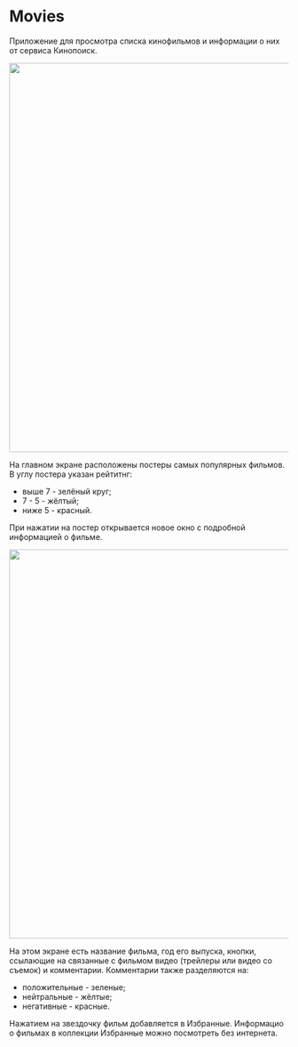 # Movies

Приложение для просмотра списка кинофильмов и информации о них от сервиса Кинопоиск.

<img src="https://user-images.githubusercontent.com/77570081/222919863-0e1bd400-3f32-4efe-99ce-a70af3282963.png" height="700">

На главном экране расположены постеры самых популярных фильмов. В углу постера указан рейтитнг: 
* выше 7 - зелёный круг;
* 7 - 5 - жёлтый;
* ниже 5 - красный.

При нажатии на постер открывается новое окно с подробной информацией о фильме.

<img src="https://user-images.githubusercontent.com/77570081/222920384-98d3cb8f-e408-4e24-bf17-0edee229e4c3.jpg" height="700">

На этом экране есть название фильма, год его выпуска, кнопки, ссылающие на связанные с фильмом видео (трейлеры или видео со съемок) и комментарии. Комментарии также разделяются на:

* положительные - зеленые;
* нейтральные - жёлтые;
* негативные - красные.

Нажатием на звездочку фильм добавляется в Избранные. Информацио о фильмах в коллекции Избранные можно посмотреть без интернета. 
